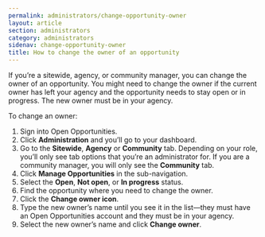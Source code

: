 ```yaml
---
permalink: administrators/change-opportunity-owner
layout: article
section: administrators
category: administrators
sidenav: change-opportunity-owner
title: How to change the owner of an opportunity
---
```

If you’re a sitewide, agency, or community manager, you can change the owner of an opportunity. You might need to change the owner if the current owner has left your agency and the opportunity needs to stay open or in progress.  The new owner must be in your agency.

To change an owner:

1.	Sign into Open Opportunities.
2.	Click **Administration** and you’ll go to your dashboard.
3.	Go to the **Sitewide**, **Agency** or **Community** tab. Depending on your role, you’ll only see tab options that you’re an administrator for. If you are a community manager, you will only see the **Community** tab.
4.	Click **Manage Opportunities** in the sub-navigation.
5.	Select the **Open**, **Not open**, or **In progress** status.
6.	Find the opportunity where you need to change the owner.
7.	Click the **Change owner icon**.
8.	Type the new owner’s name until you see it in the list—they must have an Open Opportunities account and they must be in your agency.
9.	Select the new owner’s name and click **Change owner**.
